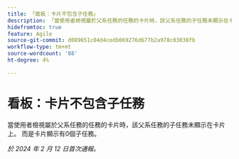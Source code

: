 ```yaml
---
title: 「面板：卡片不包含子任務」
description: 「當使用者檢視屬於父系任務的任務的卡片時，該父系任務的子任務未顯示在卡片上。 而是卡片顯示有0個子任務。」
hidefromtoc: true
feature: Agile
source-git-commit: d089651c04d4cedb069276d677b2a978c03038fb
workflow-type: tm+mt
source-wordcount: '88'
ht-degree: 4%

---
```



# 看板：卡片不包含子任務

當使用者檢視屬於父系任務的任務的卡片時，該父系任務的子任務未顯示在卡片上。 而是卡片顯示有0個子任務。

_於 2024 年 2 月 12 日首次通報。_
